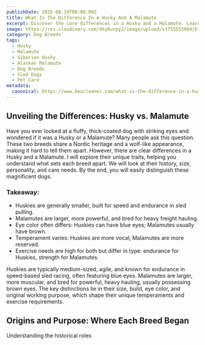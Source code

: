 ```yaml
---
publishDate: 2025-08-19T00:00:00Z
title: What Is The Difference In A Husky And A Malamute
excerpt: Discover the core differences in a Husky and a Malamute. Learn about their origins, size, coats, temperament, and care needs to choose your ideal Arctic dog.
image: https://res.cloudinary.com/dky6urpy2/image/upload/v1755555604/blog_image_1755555604_b7lawf.webp
category: Dog Breeds
tags:
  - Husky
  - Malamute
  - Siberian Husky
  - Alaskan Malamute
  - Dog Breeds
  - Sled Dogs
  - Pet Care
metadata:
  canonical: https://www.beacleaner.com/what-is-the-difference-in-a-husky-and-a-malamute
---
```


## Unveiling the Differences: Husky vs. Malamute

Have you ever looked at a fluffy, thick-coated dog with striking eyes and wondered if it was a Husky or a Malamute? Many people ask this question. These two breeds share a Nordic heritage and a wolf-like appearance, making it hard to tell them apart. However, there are clear differences in a Husky and a Malamute. I will explore their unique traits, helping you understand what sets each breed apart. We will look at their history, size, personality, and care needs. By the end, you will easily distinguish these magnificent dogs.

### Takeaway:

*   Huskies are generally smaller, built for speed and endurance in sled pulling.
*   Malamutes are larger, more powerful, and bred for heavy freight hauling.
*   Eye color often differs: Huskies can have blue eyes; Malamutes usually have brown.
*   Temperament varies: Huskies are more vocal; Malamutes are more reserved.
*   Exercise needs are high for both but differ in type: endurance for Huskies, strength for Malamutes.

Huskies are typically medium-sized, agile, and known for endurance in speed-based sled racing, often featuring blue eyes. Malamutes are larger, more muscular, and bred for powerful, heavy hauling, usually possessing brown eyes. The key distinctions lie in their size, build, eye color, and original working purpose, which shape their unique temperaments and exercise requirements.

## Origins and Purpose: Where Each Breed Began

Understanding the historical roles